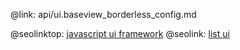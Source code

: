 @link: api/ui.baseview_borderless_config.md

@seolinktop: [javascript ui framework](https://webix.com)
@seolink: [list ui](https://webix.com/widget/list/)